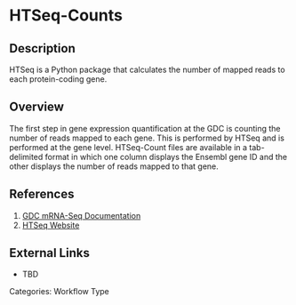 # HTSeq-Counts #
## Description ##

HTSeq is a Python package that calculates the number of mapped reads to each protein-coding gene.

## Overview ##

The first step in gene expression quantification at the GDC is counting the number of reads mapped to each gene. This is performed by HTSeq and is performed at the gene level.  HTSeq-Count files are available in a tab-delimited format in which one column displays the 
Ensembl gene ID and the other displays the number of reads mapped to that gene. 

## References ##

1. [GDC mRNA-Seq Documentation](https://docs.gdc.cancer.gov/Data/Bioinformatics_Pipelines/Expression_mRNA_Pipeline/)
2. [HTSeq Website](http://www-huber.embl.de/users/anders/HTSeq/doc/overview.html)

## External Links ##
* TBD

Categories: Workflow Type
